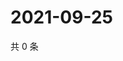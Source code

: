 # 2021-09-25

共 0 条

<!-- BEGIN WEIBO -->
<!-- 最后更新时间 Sat Sep 25 2021 07:00:54 GMT+0800 (China Standard Time) -->

<!-- END WEIBO -->

